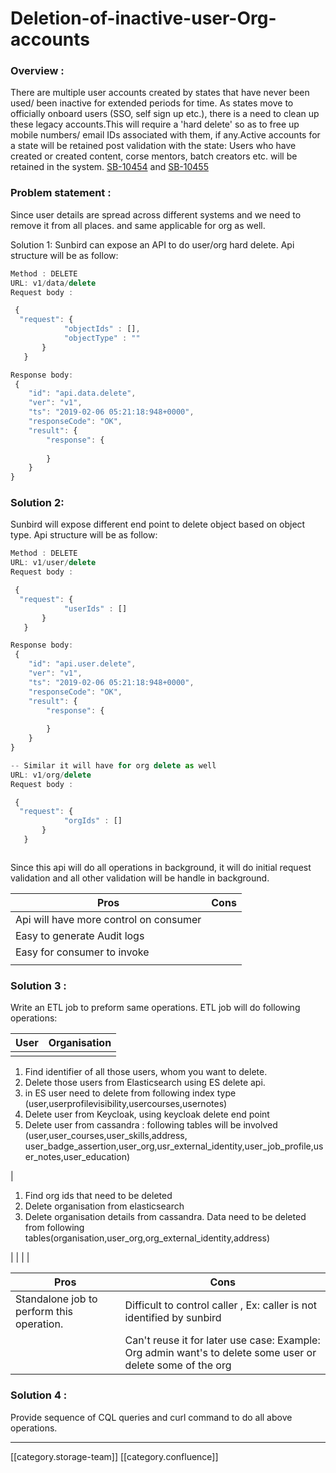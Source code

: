 # Deletion-of-inactive-user-Org-accounts

### Overview :

There are multiple user accounts created by states that have never been used/ been inactive for extended periods for time. As states move to officially onboard users (SSO, self sign up etc.), there is a need to clean up these legacy accounts.This will require a 'hard delete' so as to free up mobile numbers/ email IDs associated with them, if any.Active accounts for a state will be retained post validation with the state: Users who have created or created content, corse mentors, batch creators etc. will be retained in the system. [SB-10454](https://project-sunbird.atlassian.net/browse/SB-10454)  and [SB-10455](https://project-sunbird.atlassian.net/browse/SB-10455)

### Problem statement :

Since user details are spread across different systems and we need to remove it from all places. and same applicable for org as well.

Solution 1: Sunbird can expose an API to do user/org hard delete. Api structure will be as follow:

```js
Method : DELETE
URL: v1/data/delete
Request body :

 {
  "request": {
            "objectIds" : [],
            "objectType" : ""    
       }
   }

Response body: 
 {
    "id": "api.data.delete",
    "ver": "v1",
    "ts": "2019-02-06 05:21:18:948+0000",
    "responseCode": "OK",
    "result": {
        "response": {
            
        }
    }
}

```

### Solution 2:

&#x20;Sunbird will expose different end point to delete object based on object type. Api structure will be as follow:

```js
Method : DELETE
URL: v1/user/delete
Request body :

 {
  "request": {
            "userIds" : []  
       }
   }

Response body: 
 {
    "id": "api.user.delete",
    "ver": "v1",
    "ts": "2019-02-06 05:21:18:948+0000",
    "responseCode": "OK",
    "result": {
        "response": {
            
        }
    }
}

-- Similar it will have for org delete as well
URL: v1/org/delete
Request body :

 {
  "request": {
            "orgIds" : []  
       }
   }



```

Since this api will do all operations in background, it will do initial request validation and all other validation will be handle in background.

| Pros                                    | Cons |
| --------------------------------------- | ---- |
| Api will have more control on consumer  |      |
| Easy to generate Audit logs             |      |
| Easy for consumer to invoke             |      |
|                                         |      |

### Solution 3 :

&#x20;  Write an ETL job to preform same operations. ETL job will do following operations:

| User | Organisation |
| ---- | ------------ |
|      |              |

1. Find identifier of all those users, whom you want to delete.
2. Delete those users from Elasticsearch using ES delete api.&#x20;
3. in ES user need to delete from following index type (user,userprofilevisibility,usercourses,usernotes)
4. &#x20;Delete user from Keycloak, using keycloak delete end point
5. Delete user from cassandra : following tables will be involved (user,user\_courses,user\_skills,address, user\_badge\_assertion,user\_org,usr\_external\_identity,user\_job\_profile,user\_notes,user\_education)&#x20;

|

1. Find org ids that need to be deleted
2. Delete organisation from elasticsearch
3. &#x20;Delete organisation details from cassandra. Data need to be deleted from following tables(organisation,user\_org,org\_external\_identity,address)

\| | | |

| Pros                                      | Cons                                                                                                       |
| ----------------------------------------- | ---------------------------------------------------------------------------------------------------------- |
| Standalone job to perform this operation. |  Difficult to control caller , Ex: caller is not identified by sunbird                                     |
|                                           | Can't reuse it for later use case: Example: Org admin want's to delete some user or delete some of the org |

### Solution 4 :

Provide sequence of CQL queries and curl command to do all above operations.

***

\[\[category.storage-team]] \[\[category.confluence]]
